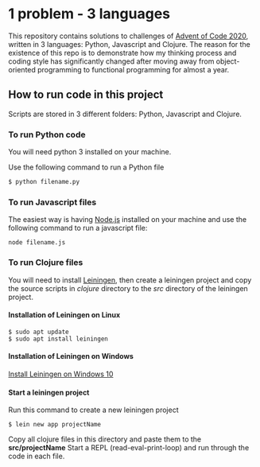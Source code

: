 # 1 problem - 3 languages
This repository contains solutions to challenges of [Advent of Code 2020](https://adventofcode.com/2020/day/1), written in 3 languages: Python, Javascript and Clojure. The reason for the existence of this repo is to demonstrate how my thinking process and coding style has significantly changed after moving away from object-oriented programming to functional programming for almost a year.

## How to run code in this project
Scripts are stored in 3 different folders: Python, Javascript and Clojure.

### To run Python code
You will need python 3 installed on your machine.

Use the following command to run a Python file
```python
$ python filename.py
```

### To run Javascript files
The easiest way is having [Node.js](https://nodejs.org/en/download/) installed on your machine and use the following command to run a javascript file:
```shell
node filename.js
```

### To run Clojure files
You will need to install [Leiningen](https://leiningen.org/), then create a leiningen project and copy the source scripts in *clojure* directory to the *src* directory of the leiningen project.

#### Installation of Leiningen on Linux
```shell
$ sudo apt update
$ sudo apt install leiningen
```
#### Installation of Leiningen on Windows
[Install Leiningen on Windows 10](https://leiningen.org/)

#### Start a leiningen project
Run this command to create a new leiningen project
```shell
$ lein new app projectName
```
Copy all clojure files in this directory and paste them to the **src/projectName** 
Start a REPL (read-eval-print-loop) and run through the code in each file.